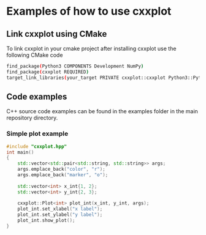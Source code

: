 # Examples of how to use cxxplot

## Link cxxplot using CMake

To link cxxplot in your cmake project after installing cxxplot use the following CMake code

```bash
find_package(Python3 COMPONENTS Development NumPy)
find_package(cxxplot REQUIRED)
target_link_libraries(your_target PRIVATE cxxplot::cxxplot Python3::Python Python3::NumPy)
```

## Code examples

C++ source code examples can be found in the examples folder in the main repository directory.

### Simple plot example

```c++
#include "cxxplot.hpp"
int main()
{
    std::vector<std::pair<std::string, std::string>> args;
    args.emplace_back("color", "r");
    args.emplace_back("marker", "o");
    
    std::vector<int> x_int{1, 2};
    std::vector<int> y_int{2, 3};
    
    cxxplot::Plot<int> plot_int(x_int, y_int, args);
    plot_int.set_xlabel("x label");
    plot_int.set_ylabel("y label");
    plot_int.show_plot();
}
```